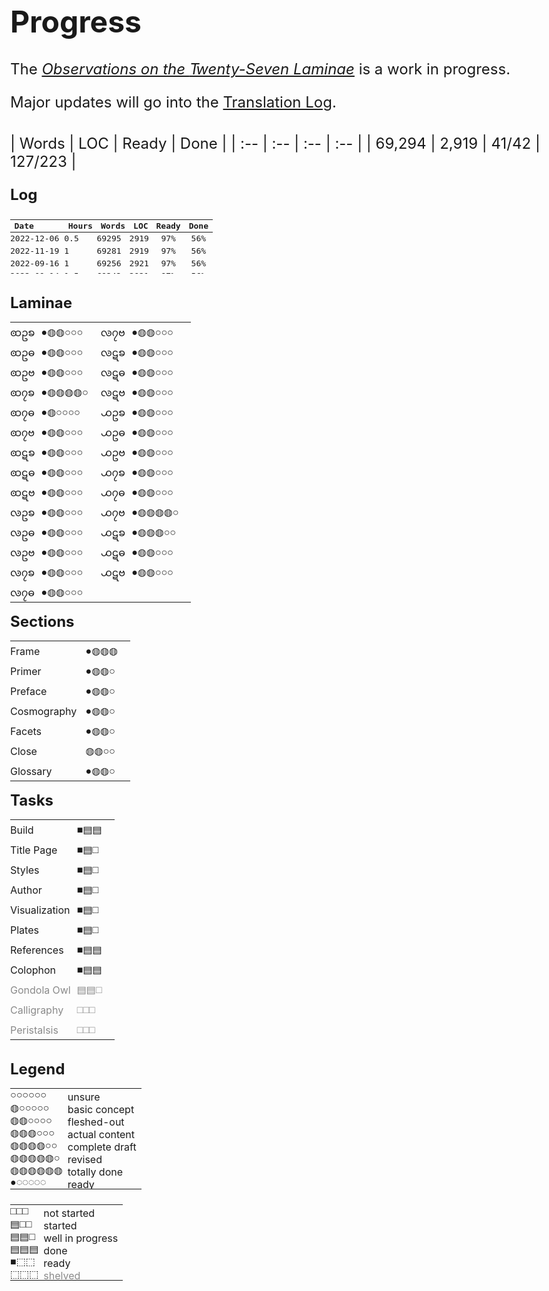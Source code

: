 # Progress

<style>
    @font-face {
      font-family: "DejaVuSerif";
      src: url("/fonts/DejaVuSerif-stripped.ttf") format("truetype");
      font-weight: 400;
      font-style: normal;
    }

  html {
    position: static;
  }
  body {
    max-width: 1024px;
    font-size:  24px;
  }
      @media only screen and (max-width: 479px) {
        body {
          padding: 12px;
        }
      }

  #about {
    display: none;
  }

  p {
    margin-bottom: 8px;
  }
  .bloop {
    font-family: "DejaVuSerif";
  }
  .later {
    opacity: 0.5;
  }

  table {
      max-width: 100%;
  }

  .summary table {
    width: 400px;
  }
    @media only screen and (max-width: 639px) {
      .summary {
        font-size: 18px;
      }
    }

  .updates {
    max-height: 100px;
      overflow-y: scroll;
      margin-top: 12px;
      margin-bottom: 32px;
      font-size: smaller;
      font-family: monospace;
  }
    .updates table td,
    .updates table tr {
      padding: 0;
      height: 20px;
      line-height: 0;
    }
      .updates table td:first-child {
        padding-right: 8px;
      }
      @media only screen and (max-width: 580px) {
        .updates table th:nth-child(5),
        .updates table td:nth-child(5) {
          display: none;
        }
      }
      @media only screen and (max-width: 460px) {
        .updates table th:nth-child(4),
        .updates table td:nth-child(4) {
          display: none;
        }
      }

  .progress-wrap, .legend {
    display: flex;
      max-width: 100%;
  }
  .progress-wrap {
    margin: 32px 0;
  }
      @media only screen and (max-width: 1023px) {
        .progress-wrap, .legend {
          display: block;
        }
      }

  .updates table,
  .progress-wrap table {
    width: 400px;
  }
      @media only screen and (max-width: 479px) {
      .updates table,
      .progress-wrap table {
        width: calc(100vw - 32px);
      }
      .progress-wrap table:first-child {
        width: 380px;
      }
      }
    .progress-wrap div + div table {
      width: 250px;
    }
    /* writing CSS for markdown-generated HTML sucks*/
    .progress-wrap div + div + div table {
      width: 275px;
    }
        @media only screen and (max-width: 479px) {
        .progress-wrap div + div table {
          width: 100% !important;
        }
      }
    table td,
    table tr {
      padding: 0;
      height: 32px;
      line-height: 0;
      white-space: nowrap;
    }
      @media only screen and (min-width: 640px) {
        .summary table td,
        .summary table tr {
          padding-right: 64px;
        }
      }
    .progress-wrap table td:nth-child(2n+1) {
      padding-right: 10px;
    }
    .progress-wrap table td:nth-child(2n) {
      padding-right: 20px;
    }
        @media only screen and (max-width: 1023px) {
          table td:last-child {
            padding-right: 0;
          }
        }
        @media only screen and (max-width: 479px) {
          .progress-wrap table td {
            padding-right: 5px !important;
          }
          .laminae-wrap table {
            font-size:  20px;
          }
        }

.legend table {
  margin-bottom: 24px;
}
  .legend table:first-child {
    margin-right: 32px;
  }
  .legend table td:first-child {
    font-family: "DejaVuSerif";
  }
  .legend table td:nth-child(2) {
    position: relative;
      top: 3px;
  }
  .legend table tr,
  .legend table td {
    padding: 0 8px 0 0;
    height: auto;
      line-height: unset;
  }
</style>

The <a href="/"><em style="font-feature-settings: 'dlig' 1, 'swsh' 1;">Observations on the <span style="margin-right: -5px">T</span>wenty-Seven Laminae</em></a> is a work in progress.

Major updates will go into the <a href="d-translation-log">Translation Log</a>.

<br />

<div class="summary">
| Words | <span title="lines of code">LOC</span> | Ready | Done |
| :-- | :-- | :-- | :-- |
| 69,294 | 2,919 | 41/42 | 127/223 |

</div>

<div><p><b>Log</b></p></div>

<div class="updates">

|Date      |Hours|Words|<span title="lines of code">LOC</span>|Ready|Done|
| :-- | :-- | :-- | :-- | :-: | :-: |
|2022-12-06|0.5 |69295|2919|97%|56%|41|127|85|42|
|2022-11-19|1   |69281|2919|97%|56%|41|127|85|42|
|2022-09-16|1   |69256|2921|97%|56%|41|127|85|42|
|2022-09-14|1.5 |69242|2921|97%|56%|41|127|85|42|
|2022-05-28|0.25|69128|2917|97%|56%|41|127|85|42|
|2022-04-20|0.25|69128|2915|97%|56%|41|127|85|42|
|2022-03-26|0.5 |69129|2902|97%|56%|41|127|85|42|
|2022-03-18|0.75|69132|2902|97%|56%|41|127|85|42|
|2022-02-14|0.25|69129|2885|97%|56%|41|127|85|42|
|2022-01-19|2   |68732|3063|97%|56%|41|127|85|42|
|2022-01-18|0.5 |68474|3058|97%|56%|41|127|85|42|
|2022-01-16|12  |68426|3049|97%|56%|41|127|85|42|
|2022-01-15|8   |66228|3034|85%|53%|36|119|80|39|
|2022-01-14|9   |63268|3031|76%|50%|32|114|75|39|
|2022-01-13|7.5 |60436|3026|73%|50%|31|113|74|39|
|2022-01-12|10  |56276|2987|71%|50%|30|112|73|39|
|2022-01-11|5.5 |53549|2986|66%|49%|28|110|71|39|
|2022-01-10|5.25|53452|2975|66%|48%|28|109|70|39|
|2022-01-09|7.5 |53298|2924|66%|48%|28|109|70|39|
|2022-01-08|3.5 |52016|2923|61%|48%|26|109|70|39|
|2022-01-07|4.25|51844|2912|61%|48%|26|108|69|39|
|2022-01-06|7   |50806|2902|61%|48%|26|108|69|39|
|2022-01-04|5   |50753|2887|59%|47%|25|107|69|38|
|2022-01-03|3.5 |50753|2808|59%|47%|25|107|69|38|
|2022-01-02|1.75|50722|2697|59%|47%|25|107|69|38|
|2022-01-01|1   |50722|2614|59%|47%|25|107|69|38|
|2021-12-30|1   |50722|2600|59%|47%|25|107|69|38|
|2021-12-29|9   |50724|2591|59%|47%|25|107|69|38|
|2021-12-28|5   |50525|2300|59%|47%|25|107|69|38|
|2021-12-27|7.5 |50525|2221|59%|47%|25|107|69|38|
|2021-12-26|4.5 |50525|2012|59%|47%|25|107|69|38|
|2021-12-25|2.5 |50525|1875|59%|47%|25|107|69|38|
|2021-12-17|1.5 |50361|1815|59%|47%|25|107|69|38|
|2021-12-16|1.5 |50218|1810|57%|47%|24|107|69|38|
|2021-12-13|1.5 |50126|1810|57%|47%|24|107|69|38|
|2021-12-09|2.5 |49851|1810|57%|47%|24|106|68|38|
|2021-12-08|0.5 |49831|1731|57%|47%|24|106|68|38|
|2021-12-07|1   |49768|1731|57%|47%|24|106|68|38|
|2021-12-06|1.25|49733|1731|57%|47%|24|106|68|38|
|2021-12-03|3.5 |49325|1720|57%|47%|24|106|68|38|
|2021-12-02|1.75|49209|1703|54%|46%|23|105|67|38|
|2021-12-01|1.75|48735|1703|54%|46%|23|105|67|38|
|2021-11-30|1   |48513|1703|54%|46%|23|105|67|38|
|2021-11-29|1.25|48226|1703|54%|46%|23|105|67|38|
|2021-11-28|0.5 |47808|1703|54%|46%|23|104|66|38|
|2021-11-27|0.25|47606|1703|54%|46%|23|104|66|38|
|2021-11-26|2.25|47248|1703|54%|46%|23|104|66|38|
|2021-11-24|2   |46909|1661|54%|46%|23|104|66|38|
|2021-11-23|1.5 |46535|1661|54%|45%|23|103|66|37|
|2021-11-22|0.75|46308|1662|54%|45%|23|102|65|37|
|2021-11-09|0.5 |46142|1662|54%|45%|23|102|65|37|
|2021-11-08|2   |45900|1656|54%|45%|23|102|65|37|
|2021-11-07|4.25|45795|1655|54%|45%|23|101|65|36|
|2021-11-06|1.75|45151|1629|52%|45%|22|101|65|36|
|2021-11-03|1   |44791|1629|52%|44%|22|100|64|36|
|2021-11-02|0.75|44829|1629|52%|44%|22|100|64|36|
|2021-11-01|0.5 |44736|1629|52%|44%|22|100|64|36|
|2021-10-31|0.5 |44638|1629|52%|44%|22|100|64|36|
|2021-10-29|1   |44622|1628|52%|44%|22|100|64|36|
|2021-10-28|1   |44386|1628|52%|44%|22|99 |63|36|
|2021-10-23|1.25|44234|1628|52%|44%|22|99 |63|36|
|2021-06-02|1   |43990|1594|52%|44%|22|99 |63|36|
|2021-06-01|8   |43990|1559|52%|44%|22|99 |63|36|
|2021-06-01|6   |43176|1465|40%|41%|17|94 |62|32|
|2021-05-31|7.5 |42250|1398|40%|40%|17|90 |58|32|
|2021-05-30|5   |42006|1215|40%|38%|17|87 |58|29|
|2021-05-29|6   |40999|1185|38%|38%|16|86 |57|29|
|2021-05-28|9   |40126|1176|35%|36%|15|82 |53|29|
|2021-05-27|2.5 |39632|1077|33%|35%|14|80 |53|27|
|2021-05-23|1   |39374|1076|33%|35%|14|80 |53|27|
|2021-05-22|1   |39347|1057|33%|35%|14|80 |53|27|
|2021-05-21|1.5 |38909|1058|30%|35%|13|80 |53|27|
|2021-05-20|0.5 |38909|1058|30%|35%|13|80 |53|27|
|2021-05-19|3.25|39318|1058|30%|35%|13|80 |53|27|
|2021-05-18|2   |38420|1058|30%|35%|13|79 |53|26|
|2021-05-13|1.5 |39783|1058|30%|35%|13|79 |53|26|
|2021-05-12|1.25|41226|1056|30%|35%|13|80 |53|27|
|2021-05-11|1   |41202|1054|28%|35%|13|80 |53|27|
|2021-05-08|1   |41297|1049|27%|35%|13|81 |53|28|
|2021-05-07|1.25|41297|1038|27%|35%|13|81 |53|28|
|2021-05-06|1.5 |41108|1038|25%|34%|12|80 |53|27|
|2021-05-05|0.25|41011|1038|23%|34%|11|80 |53|27|
|2021-05-04|1   |40986|1037|23%|34%|11|80 |53|27|
|2021-05-03|0.25|40947|1028|23%|34%|11|80 |53|27|
|2021-05-02|0.75|40947|1018|23%|34%|11|80 |53|27|
|2021-05-01|1.25|40797|1018|23%|34%|11|80 |53|27|
|2021-04-30|0.25|40085|1018|23%|34%|11|78 |53|25|
|2021-04-29|1   |40045|1018|23%|34%|11|78 |53|25|
|2021-04-28|0.5 |39976|1018|23%|33%|11|77 |52|25|
|2021-04-27|0.5 |39886|1018|23%|33%|11|77 |52|25|
|2021-04-26|0.75|39681|1018|23%|33%|11|76 |51|25|
|2021-04-25|0.5 |39485|1018|23%|33%|11|76 |51|25|
|2021-04-24|0.5 |39364|1015|23%|33%|11|76 |51|25|
|2021-04-23|1.25|39298|1015|23%|33%|11|76 |51|25|
|2021-04-22|1.5 |39150|1015|21%|33%|10|76 |51|25|
|2021-04-21|0.75|39128|1005|21%|33%|10|75 |50|25|
|2021-04-20|0.25|38815|1005|21%|32%|10|74 |49|25|
|2021-04-19|0.25|38814|1005|21%|32%|10|74 |49|25|
|2021-04-18|0.25|38520|1005|21%|32%|10|74 |49|25|
|2021-04-13|0.25|38418|1005|21%|32%|10|74 |49|25|
|2021-04-12|0.25|38337|1005|21%|32%|10|74 |49|25|
|2021-04-10|0.25|38265|1005|21%|32%|10|74 |49|25|
|2021-04-09|0.25|38210|1005|21%|32%|10|74 |49|25|
|2021-04-08|0.25|38178|1005|21%|32%|10|74 |49|25|
|2021-04-04|1   |37897|1009|21%|32%|10|74 |49|25|
|2021-04-03|0.5 |37872|1001|21%|32%|10|73 |48|25|
|2021-04-02|0.5 |37693|997 |19%|31%|9 |72 |47|25|
|2021-04-01|0.75|37769|997 |19%|31%|9 |72 |47|25|
|2021-03-30|0.5 |37581|997 |19%|31%|9 |72 |47|25|
|2021-03-29|0.5 |37510|997 |19%|31%|9 |72 |47|25|
|2021-03-19|0.75|37130|997 |19%|31%|9 |72 |47|25|
|2021-03-18|1   |37036|997 |19%|31%|9 |72 |47|25|
|2021-03-17|1.5 |36880|997 |19%|31%|9 |72 |47|25|
|2021-03-16|1   |36497|997 |19%|31%|9 |72 |47|25|
|2021-03-06|0.5 |36497|997 |19%|31%|9 |71 |47|24|
|2021-02-23|0.5 |36497|997 |19%|31%|9 |71 |47|24|
|2021-02-12|1   |36497|974 |19%|31%|9 |71 |47|24|
|2021-02-11|0.5 |36497|941 |   |29%|  |   |47||
|2021-02-10|1   |36497|941 |   |29%|  |   |47||
|2021-02-07|1.5 |36497|941 |   |29%|  |   |47||
|2021-02-05|1   |36494|941 |   |29%|  |   |47||
|2021-02-04|0.75|36504|941 |   |28%|  |   |46||
|2021-02-03|0.5 |36459|941 |   |28%|  |   |46||
|2021-02-02|0.75|36362|941 |   |28%|  |   |46||
|2021-02-01|1   |36819|941 |   |28%|  |   |46||
|2021-01-30|2   |36574|941 |   |28%|  |   |46||
|2021-01-29|0.75|36554|939 |   |28%|  |   |46||
|2021-01-28|1   |36423|939 |   |28%|  |   |46||
|2021-01-27|1   |36117|937 |   |28%|  |   |46||
|2021-01-26|0.75|35925|937 |   |28%|  |   |46||
|2021-01-25|0.5 |35710|937 |   |28%|  |   |46||
|2021-01-23|1   |35627|935 |   |28%|  |   |46||
|2021-01-22|2   |35472|918 |   |28%|  |   |46||
|2021-01-20|0.75|35472|918 |   |27%|  |   |46||
|2021-01-19|0.5 |34963|    |   |27%|  |   |46||
|2021-01-18|1.5 |34409|    |   |27%|  |   |46||
|2021-01-18|0.5 |33713|    |   |27%|  |   |46||
|2021-01-15|0.5 |33713|    |   |27%|  |   |46||
|2021-01-15|0.5 |33527|    |   |27%|  |   |46||
|2021-01-14|0.75|33530|    |   |27%|  |   |46||
|2021-01-13|0.75|33512|    |   |27%|  |   |46||
|2021-01-12|0.5 |33425|    |   |27%|  |   |46||
|2021-01-11|0.5 |33385|    |   |27%|  |   |46||
|2021-01-10|0.75|33151|    |   |27%|  |   |46||
|2021-01-07|1   |33041|    |   |27%|  |   |46||
|2021-01-06|1   |32731|    |   |27%|  |   |45||
|2021-01-05|1   |32231|    |   |27%|  |   |45||
|2020-11-30|1   |31716|    |   |27%|  |   |45||
|2020-11-29|1   |31735|    |   |26%|  |   |44||
|2020-11-28|0.5 |31730|    |   |26%|  |   |44||
|2020-11-25|0.67|31740|    |   |26%|  |   |44||
|2020-11-24|1.25|31775|    |   |26%|  |   |44||
|2020-11-23|0.25|31511|    |   |26%|  |   |44||
|2020-11-22|0.5 |31468|    |   |26%|  |   |44||
|2020-11-21|0.5 |31447|    |   |26%|  |   |44||
|2020-11-20|0.5 |31291|    |   |26%|  |   |44||
|2020-11-19|0.75|31241|    |   |26%|  |   |44||
|2020-11-18|1   |31025|    |   |26%|  |   |44||
|2020-11-15|0.33|30817|    |   |26%|  |   |44||
|2020-11-14|0.25|30649|    |   |26%|  |   |44||
|2020-11-13|1   |30523|    |   |26%|  |   |44||
|2020-11-12|0.5 |30460|    |   |26%|  |   |44||
|2020-11-11|0.5 |30358|    |   |26%|  |   |44||
|2020-11-10|0.5 |30281|    |   |26%|  |   |44||
|2020-11-09|0.75|30304|    |   |26%|  |   |44||
|2020-11-09|0.25|30164|    |   |26%|  |   |44||
|2020-11-03|0.25|29853|    |   |26%|  |   |44||
|2020-11-02|0.25|29887|    |   |26%|  |   |44||
|2020-10-18|0.75|29695|    |   |25%|  |   |43||
|2020-10-13|1   |29339|    |   |25%|  |   |43||
|2020-10-09|0.5 |29085|    |   |25%|  |   |43||
|2020-09-10|0.25|28887|    |   |25%|  |   |43||
|2020-09-08|0.75|28718|    |   |25%|  |   |43||
|2020-09-01|1   |28597|    |   |25%|  |   |43||
|2020-08-18|1   |28216|    |   |25%|  |   |43||
|2020-08-11|0.75|27856|    |   |25%|  |   |43||
|2020-07-31|1   |27857|    |   |25%|  |   |43||
</div>

<div class="progress-wrap">

<div class="laminae-wrap">
<b>Laminae</b>

| | | | |
| :-- | :-- | :-- | :-- |
| <span class="glyph">ꩧဥꧠ</span> | <span class="bloop">●◍◍○○○</span> | <span class="glyph">ꧪ၇ဗ</span> | <span class="bloop">●◍◍○○○</span> |
| <span class="glyph">ꩧဥဓ</span> | <span class="bloop">●◍◍○○○</span> | <span class="glyph">ꧪဋꧠ</span> | <span class="bloop">●◍◍○○○</span> |
| <span class="glyph">ꩧဥဗ</span> | <span class="bloop">●◍◍○○○</span> | <span class="glyph">ꧪဋဓ</span> | <span class="bloop">●◍◍○○○</span> |
| <span class="glyph">ꩧ၇ꧠ</span> | <span class="bloop">●◍◍◍◍○</span> | <span class="glyph">ꧪဋဗ</span> | <span class="bloop">●◍◍○○○</span> |
| <span class="glyph">ꩧ၇ဓ</span> | <span class="bloop">●◍○○○○</span> | <span class="glyph">꧹ဥꧠ</span> | <span class="bloop">●◍◍○○○</span> |
| <span class="glyph">ꩧ၇ဗ</span> | <span class="bloop">●◍◍○○○</span> | <span class="glyph">꧹ဥဓ</span> | <span class="bloop">●◍◍○○○</span> |
| <span class="glyph">ꩧဋꧠ</span> | <span class="bloop">●◍◍○○○</span> | <span class="glyph">꧹ဥဗ</span> | <span class="bloop">●◍◍○○○</span> |
| <span class="glyph">ꩧဋဓ</span> | <span class="bloop">●◍◍○○○</span> | <span class="glyph">꧹၇ꧠ</span> | <span class="bloop">●◍◍○○○</span> |
| <span class="glyph">ꩧဋဗ</span> | <span class="bloop">●◍◍○○○</span> | <span class="glyph">꧹၇ဓ</span> | <span class="bloop">●◍◍○○○</span> |
| <span class="glyph">ꧪဥꧠ</span> | <span class="bloop">●◍◍○○○</span> | <span class="glyph">꧹၇ဗ</span> | <span class="bloop">●◍◍◍◍○</span> |
| <span class="glyph">ꧪဥဓ</span> | <span class="bloop">●◍◍○○○</span> | <span class="glyph">꧹ဋꧠ</span> | <span class="bloop">●◍◍◍○○</span> |
| <span class="glyph">ꧪဥဗ</span> | <span class="bloop">●◍◍○○○</span> | <span class="glyph">꧹ဋဓ</span> | <span class="bloop">●◍◍○○○</span> |
| <span class="glyph">ꧪ၇ꧠ</span> | <span class="bloop">●◍◍○○○</span> | <span class="glyph">꧹ဋဗ</span> | <span class="bloop">●◍◍○○○</span> |
| <span class="glyph">ꧪ၇ဓ</span> | <span class="bloop">●◍◍○○○</span> |

</div>
<div>
<b>Sections</b>

| | |
| :-- | :-- |
| Frame | <span class="bloop">●◍◍◍</span> |
| Primer | <span class="bloop">●◍◍○</span> |
| Preface | <span class="bloop">●◍◍○</span> |
| Cosmography&nbsp; | <span class="bloop">●◍◍○</span> |
| Facets | <span class="bloop">●◍◍○</span> |
| Close | <span class="bloop">◍◍○○</span> |
| Glossary | <span class="bloop">●◍◍○</span> |

</div>
<div>
<b>Tasks</b>

| | |
| :-- | :-- |
| Build | <span class="bloop">■▤▤</span> |
| Title Page | <span class="bloop">■▤□</span> |
| Styles | <span class="bloop">■▤□</span> |
| Author | <span class="bloop">■▤□</span> |
| Visualization | <span class="bloop">■▤□</span> |
| Plates | <span class="bloop">■▤□</span> |
| References | <span class="bloop">■▤▤</span> |
| Colophon | <span class="bloop">■▤▤</span> |
| <span class="later">Gondola Owl</span> | <span class="bloop later">▤▤□</span> |
| <span class="later">Calligraphy</span> | <span class="bloop later">□□□</span> |
| <span class="later">Peristalsis</span> | <span class="bloop later">□□□</span> |

</div>

</div>

<b>Legend</b>

<div class="legend">

| | |
| :-- | :-- |
| ○○○○○○ | unsure |
| ◍○○○○○ | basic concept |
| ◍◍○○○○ | fleshed-out |
| ◍◍◍○○○ | actual content |
| ◍◍◍◍○○ | complete draft |
| ◍◍◍◍◍○ | revised |
| ◍◍◍◍◍◍ | totally done |
| ●◌◌◌◌◌ | ready |

| | |
| :-- | :-- |
| □□□ | not started |
| ▤□□ | started |
| ▤▤□ | well in progress |
| ▤▤▤ | done |
| ■⬚⬚ | ready |
| ⬚⬚⬚ | <span class="later">shelved</span> |

</div>
